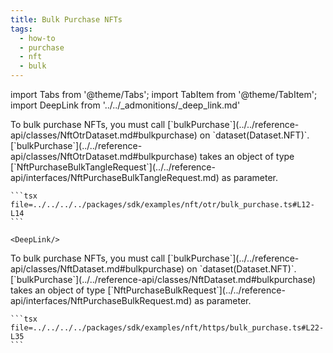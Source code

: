 ```yaml
---
title: Bulk Purchase NFTs
tags:
  - how-to
  - purchase
  - nft
  - bulk
---
```


import Tabs from '@theme/Tabs';
import TabItem from '@theme/TabItem';
import DeepLink from '../../_admonitions/_deep_link.md'

<Tabs>
  <TabItem value="otr" label="OTR">
    To bulk purchase NFTs, you must call [`bulkPurchase`](../../reference-api/classes/NftOtrDataset.md#bulkpurchase) on `dataset(Dataset.NFT)`.
    [`bulkPurchase`](../../reference-api/classes/NftOtrDataset.md#bulkpurchase) takes an object of type [`NftPurchaseBulkTangleRequest`](../../reference-api/interfaces/NftPurchaseBulkTangleRequest.md) as parameter.

    ```tsx file=../../../../packages/sdk/examples/nft/otr/bulk_purchase.ts#L12-L14
    ```

    <DeepLink/>
  </TabItem>  
  <TabItem value="https" label="HTTPS">
    To bulk purchase NFTs, you must call [`bulkPurchase`](../../reference-api/classes/NftDataset.md#bulkpurchase) on `dataset(Dataset.NFT)`.
    [`bulkPurchase`](../../reference-api/classes/NftDataset.md#bulkpurchase) takes an object of type [`NftPurchaseBulkRequest`](../../reference-api/interfaces/NftPurchaseBulkRequest.md) as parameter.

    ```tsx file=../../../../packages/sdk/examples/nft/https/bulk_purchase.ts#L22-L35
    ```
  </TabItem>
</Tabs>
